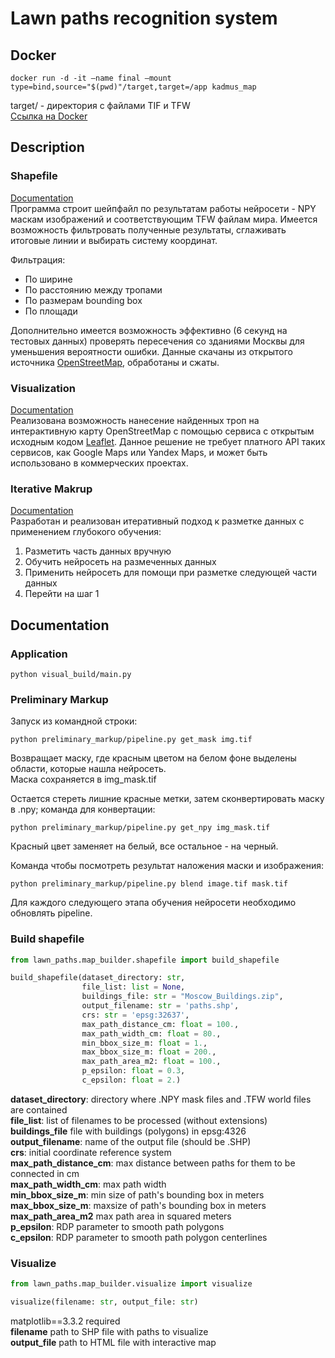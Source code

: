 # Lawn paths recognition system


## Docker

~~~
docker run -d -it —name final —mount type=bind,source="$(pwd)"/target,target=/app kadmus_map
~~~
target/ - директория с файлами TIF и TFW  
[Ссылка на Docker](https://disk.yandex.ru/d/32I0DB2AxfSvDw)  


## Description

### Shapefile
[Documentation](https://github.com/Denikozub/kadmus-dev#build-shapefile)  
Программа строит шейпфайл по результатам работы нейросети - NPY маскам изображений и соответствующим TFW файлам мира.
Имеется возможность фильтровать полученные результаты, сглаживать итоговые линии и выбирать систему координат.  

Фильтрация:
* По ширине
* По расстоянию между тропами
* По размерам bounding box
* По площади  

Дополнительно имеется возможность эффективно (6 секунд на тестовых данных) проверять пересечения со зданиями Москвы для уменьшения вероятности ошибки. Данные скачаны из открытого источника [OpenStreetMap](www.openstreetmap.org), обработаны и сжаты.

### Visualization
[Documentation](https://github.com/Denikozub/kadmus-dev#visualize)  
Реализована возможность нанесение найденных троп на интерактивную карту OpenStreetMap с помощью сервиса с открытым исходным кодом [Leaflet](https://leafletjs.com/). Данное решение не требует платного API таких сервисов, как Google Maps или Yandex Maps, и может быть использовано в коммерческих проектах.

### Iterative Makrup
[Documentation](https://github.com/Denikozub/kadmus-dev#preliminary-markup)  
Разработан и реализован итеративный подход к разметке данных с применением глубокого обучения:  
1. Разметить часть данных вручную
2. Обучить нейросеть на размеченных данных
3. Применить нейросеть для помощи при разметке следующей части данных
4. Перейти на шаг 1  


## Documentation

### Application

~~~
python visual_build/main.py
~~~

### Preliminary Markup

Запуск из командной строки:  
~~~
python preliminary_markup/pipeline.py get_mask img.tif
~~~
Возвращает маску, где красным цветом на белом фоне выделены области, которые нашла нейросеть.  
Маска сохраняется в img_mask.tif  

Остается стереть лишние красные метки, затем сконвертировать маску в .npy; команда для конвертации:
~~~
python preliminary_markup/pipeline.py get_npy img_mask.tif
~~~
Красный цвет заменяет на белый, все остальное - на черный.  

Команда чтобы посмотреть результат наложения маски и изображения:
~~~
python preliminary_markup/pipeline.py blend image.tif mask.tif  
~~~
Для каждого следующего этапа обучения нейросети необходимо обновлять pipeline.


### Build shapefile

~~~python
from lawn_paths.map_builder.shapefile import build_shapefile

build_shapefile(dataset_directory: str,
                file_list: list = None,
                buildings_file: str = "Moscow_Buildings.zip",
                output_filename: str = 'paths.shp',
                crs: str = 'epsg:32637',
                max_path_distance_cm: float = 100.,
                max_path_width_cm: float = 80.,
                min_bbox_size_m: float = 1.,
                max_bbox_size_m: float = 200.,
                max_path_area_m2: float = 100.,
                p_epsilon: float = 0.3,
                c_epsilon: float = 2.)
~~~

__dataset_directory__: directory where .NPY mask files and .TFW world files are contained  
__file_list__: list of filenames to be processed (without extensions)  
__buildings_file__ file with buildings (polygons) in epsg:4326  
__output_filename__: name of the output file (should be .SHP)  
__crs__: initial coordinate reference system  
__max_path_distance_cm__: max distance between paths for them to be connected in cm  
__max_path_width_cm__: max path width  
__min_bbox_size_m__: min size of path's bounding box in meters  
__max_bbox_size_m__: maxsize of path's bounding box in meters  
__max_path_area_m2__ max path area in squared meters  
__p_epsilon__: RDP parameter to smooth path polygons  
__c_epsilon__: RDP parameter to smooth path polygon centerlines  


### Visualize

~~~python
from lawn_paths.map_builder.visualize import visualize

visualize(filename: str, output_file: str)
~~~
matplotlib==3.3.2 required  
__filename__ path to SHP file with paths to visualize  
__output_file__ path to HTML file with interactive map  
